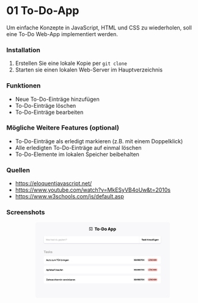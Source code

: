 # 01 To-Do-App

Um einfache Konzepte in JavaScript, HTML und CSS zu wiederholen, soll eine To-Do Web-App implementiert werden.

### Installation

1. Erstellen Sie eine lokale Kopie per `git clone`
2. Starten sie einen lokalen Web-Server im Hauptverzeichnis


### Funktionen

- Neue To-Do-Einträge hinzufügen
- To-Do-Einträge löschen
- To-Do-Einträge bearbeiten

### Mögliche Weitere Features (optional)

- To-Do-Einträge als erledigt markieren (z.B. mit einem Doppelklick)
- Alle erledigten To-Do-Einträge auf einmal löschen
- To-Do-Elemente im lokalen Speicher beibehalten

### Quellen

- https://eloquentjavascript.net/
- https://www.youtube.com/watch?v=MkESyVB4oUw&t=2010s
- https://www.w3schools.com/js/default.asp

### Screenshots

<div style="text-align:center">
  <img src="/img/app-example.png" alt="Alt-Text" style="width:70%">
</div>
